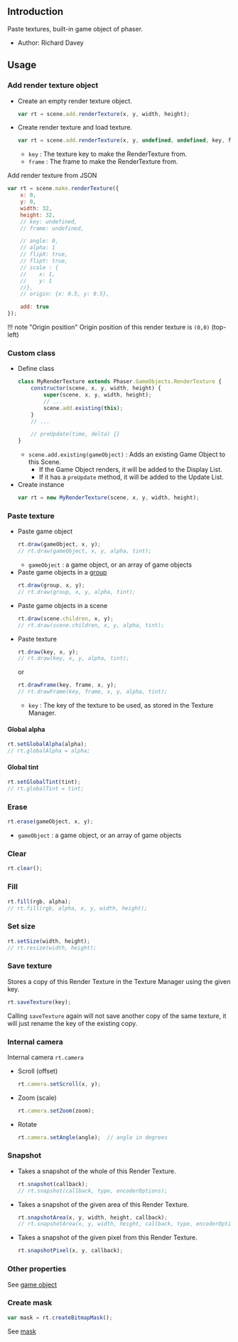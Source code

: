 ## Introduction

Paste textures, built-in game object of phaser.

- Author: Richard Davey

## Usage

### Add render texture object

- Create an empty render texture object.
    ```javascript
    var rt = scene.add.renderTexture(x, y, width, height);
    ```
- Create render texture and load texture.
    ```javascript
    var rt = scene.add.renderTexture(x, y, undefined, undefined, key, frame);
    ```
    - `key` : The texture key to make the RenderTexture from.
    - `frame` : The frame to make the RenderTexture from.

Add render texture from JSON

```javascript
var rt = scene.make.renderTexture({
    x: 0,
    y: 0,
    width: 32,
    height: 32,
    // key: undefined,
    // frame: undefined,

    // angle: 0,
    // alpha: 1
    // flipX: true,
    // flipY: true,
    // scale : {
    //    x: 1,
    //    y: 1
    //},
    // origin: {x: 0.5, y: 0.5},

    add: true
});
```

!!! note "Origin position"
    Origin position of this render texture is `(0,0)` (top-left)

### Custom class

- Define class
    ```javascript
    class MyRenderTexture extends Phaser.GameObjects.RenderTexture {
        constructor(scene, x, y, width, height) {
            super(scene, x, y, width, height);
            // ...
            scene.add.existing(this);
        }
        // ...

        // preUpdate(time, delta) {}
    }
    ```
    - `scene.add.existing(gameObject)` : Adds an existing Game Object to this Scene.
        - If the Game Object renders, it will be added to the Display List.
        - If it has a `preUpdate` method, it will be added to the Update List.
- Create instance
    ```javascript
    var rt = new MyRenderTexture(scene, x, y, width, height);
    ```

### Paste texture

- Paste game object
    ```javascript
    rt.draw(gameObject, x, y);
    // rt.draw(gameObject, x, y, alpha, tint);
    ```
   - `gameObject` : a game object, or an array of game objects
- Paste game objects in a [group](group.md)
    ```javascript
    rt.draw(group, x, y);
    // rt.draw(group, x, y, alpha, tint);
    ```
- Paste game objects in a scene
    ```javascript
    rt.draw(scene.children, x, y);
    // rt.draw(scene.children, x, y, alpha, tint);
    ```
- Paste texture
    ```javascript
    rt.draw(key, x, y);
    // rt.draw(key, x, y, alpha, tint);
    ```
    or
    ```javascript
    rt.drawFrame(key, frame, x, y);
    // rt.drawFrame(key, frame, x, y, alpha, tint);
    ```
    - `key` : The key of the texture to be used, as stored in the Texture Manager.

#### Global alpha

```javascript
rt.setGlobalAlpha(alpha);
// rt.globalAlpha = alpha;
```

#### Global tint

```javascript
rt.setGlobalTint(tint);
// rt.globalTint = tint;
```

### Erase

```javascript
rt.erase(gameObject, x, y);
```

- `gameObject` : a game object, or an array of game objects

### Clear

```javascript
rt.clear();
```

### Fill

```javascript
rt.fill(rgb, alpha);
// rt.fill(rgb, alpha, x, y, width, height);
```

### Set size

```javascript
rt.setSize(width, height);
// rt.resize(width, height);
```

### Save texture

Stores a copy of this Render Texture in the Texture Manager using the given key.

```javascript
rt.saveTexture(key);
```

Calling `saveTexture` again will not save another copy of the same texture, it will just rename the key of the existing copy.

### Internal camera

Internal camera `rt.camera`

- Scroll (offset)
    ```javascript
    rt.camera.setScroll(x, y);
    ```
- Zoom (scale)
    ```javascript
    rt.camera.setZoom(zoom);
    ```
- Rotate
    ```javascript
    rt.camera.setAngle(angle);  // angle in degrees
    ```

### Snapshot

- Takes a snapshot of the whole of this Render Texture.
    ```javascript
    rt.snapshot(callback);
    // rt.snapshot(callback, type, encoderOptions);
    ```
- Takes a snapshot of the given area of this Render Texture.
    ```javascript
    rt.snapshotArea(x, y, width, height, callback);
    // rt.snapshotArea(x, y, width, height, callback, type, encoderOptions);
    ```
- Takes a snapshot of the given pixel from this Render Texture.
    ```javascript
    rt.snapshotPixel(x, y, callback);
    ```

### Other properties

See [game object](gameobject.md)

### Create mask

```javascript
var mask = rt.createBitmapMask();
```

See [mask](mask.md)